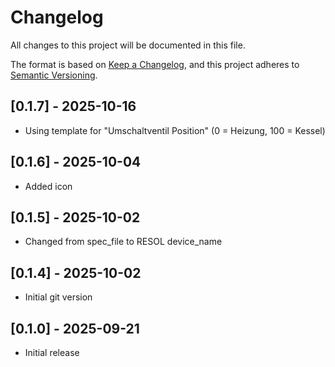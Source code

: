 <!-- https://developers.home-assistant.io/docs/add-ons/presentation#keeping-a-changelog -->
# Changelog

All changes to this project will be documented in this file.

The format is based on [Keep a Changelog](https://keepachangelog.com/en/1.0.0/),
and this project adheres to [Semantic Versioning](https://semver.org/spec/v2.0.0.html).

## [0.1.7] - 2025-10-16
- Using template for "Umschaltventil Position" (0 = Heizung, 100 = Kessel)

## [0.1.6] - 2025-10-04
- Added icon

## [0.1.5] - 2025-10-02
- Changed from spec_file to RESOL device_name

## [0.1.4] - 2025-10-02
- Initial git version

## [0.1.0] - 2025-09-21
- Initial release
